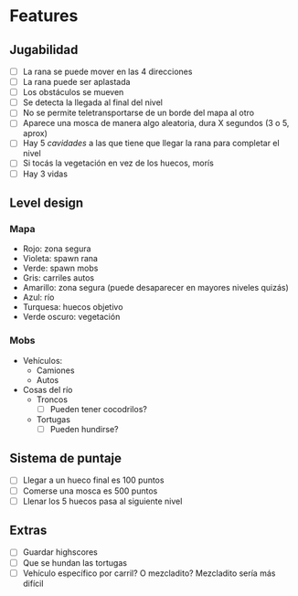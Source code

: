 # Features

## Jugabilidad

+ [ ] La rana se puede mover en las 4 direcciones
+ [ ] La rana puede ser aplastada
+ [ ] Los obstáculos se mueven
+ [ ] Se detecta la llegada al final del nivel
+ [ ] No se permite teletransportarse de un borde del mapa al otro
+ [ ] Aparece una mosca de manera algo aleatoria, dura X segundos (3 o 5, aprox)
+ [ ] Hay 5 *cavidades* a las que tiene que llegar la rana para completar el nivel
+ [ ] Si tocás la vegetación en vez de los huecos, morís
+ [ ] Hay 3 vidas

## Level design

### Mapa
- Rojo: zona segura
- Violeta: spawn rana
- Verde: spawn mobs
- Gris: carriles autos
- Amarillo: zona segura (puede desaparecer en mayores niveles quizás)
- Azul: río
- Turquesa: huecos objetivo
- Verde oscuro: vegetación

### Mobs
- Vehículos:
  - Camiones
  - Autos
- Cosas del río
  - Troncos
    - [ ] Pueden tener cocodrilos?
  - Tortugas
    - [ ] Pueden hundirse?

## Sistema de puntaje
+ [ ] Llegar a un hueco final es 100 puntos
+ [ ] Comerse una mosca es 500 puntos
+ [ ] Llenar los 5 huecos pasa al siguiente nivel

## Extras
+ [ ] Guardar highscores
+ [ ] Que se hundan las tortugas
+ [ ] Vehículo específico por carril? O mezcladito? Mezcladito sería más difícil